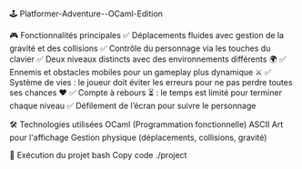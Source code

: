 🕹️ Platformer-Adventure--OCaml-Edition

🎮 Fonctionnalités principales
✅ Déplacements fluides avec gestion de la gravité et des collisions
✅ Contrôle du personnage via les touches du clavier
✅ Deux niveaux distincts avec des environnements différents 🌍
✅ Ennemis et obstacles mobiles pour un gameplay plus dynamique ⚔️
✅ Système de vies : le joueur doit éviter les erreurs pour ne pas perdre toutes ses chances ❤️
✅ Compte à rebours ⏳ : le temps est limité pour terminer chaque niveau
✅ Défilement de l’écran pour suivre le personnage

🛠️ Technologies utilisées
OCaml (Programmation fonctionnelle)
ASCII Art pour l'affichage
Gestion physique (déplacements, collisions, gravité)

🚀 Exécution du projet
bash
Copy code
./project